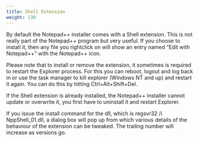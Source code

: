 ```yaml
---
title: Shell Extension
weight: 130
---
```


By default the Notepad++ installer comes with a Shell extension. This is not really part of the Notepad++ program but very useful. If you choose to install it, then any file you rightclick on will show an entry named “Edit with Notepad++” with the Notepad++ icon.

Please note that to install or remove the extension, it sometimes is required to restart the Explorer process. For this you can reboot, logout and log back in or use the task manager to kill explorer (Windows NT and up) and restart it again. You can do this by hitting Ctrl+Alt+Shift+Del.

If the Shell extension is already installed, the Notepad++ installer cannot update or overwrite it, you first have to uninstall it and restart Explorer.

If you issue the install command for the dll, which is regsvr32 /i NppShell_01.dll, a dialog box will pop up from which various details of the behaviour of the extension can be tweaked. The trailing number will increase as versions go.
